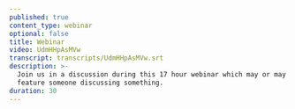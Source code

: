 ```yaml
---
published: true
content_type: webinar
optional: false
title: Webinar
video: UdmHHpAsMVw
transcript: transcripts/UdmHHpAsMVw.srt
description: >-
  Join us in a discussion during this 17 hour webinar which may or may not
  feature someone discussing something.
duration: 30
---
```

